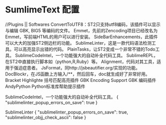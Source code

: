 # SumlimeText 配置

//Plugins || Softwares
ConvertToUTF8：ST2只支持utf8编码，该插件可以显示与编辑 GBK, BIG5 等编码的文件。
Emmet，先前的Zencoding项目已经改名为Emmet，写前端HTML的用户可以进行安装。
SideBarEnhancements，此插件可以大大的加强ST2侧边栏的功能。
SublimeLinter，这是一款代码语法检测工具。可以高亮显示出错的代码。
PlainTasks，让ST2变成一个非常不错的Todo工具。
SublimeCodeIntel，一个功能强大的自动补全代码工具。
SublimeREPL，在ST2中直接执行脚本如（python,R,Ruby）等。
Alignment，代码对其工具，适用于强迫症患者。
JsFormat，同http://jsbeautifier.org/实现的功能。
DocBlockr，在JS函数上方输入/**，然后回车，doc就生成好了非常好用。
Bracket Highlighte 括号匹配高亮插件
GBK Encoding Support GBK 编码插件
AndyPython Python标准库帮助提示插件

SublimeCodeIntel，一个功能强大的自动补全代码工具。
{
	"sublimelinter_popup_errors_on_save": true
}

SublimeLinter
{
	"sublimelinter_popup_errors_on_save": true,
	"sublimelinter_objj_check_ascii": false
}
